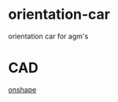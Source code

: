 # orientation-car
orientation car for agm's

# CAD
[onshape](https://cad.onshape.com/documents/561ddaa0416de8a373b4b58d/w/4c3ed6cf96175a68d68c74b1/e/2b582ddb692d771794529669?renderMode=0&uiState=66e14ce9b5f4d944f819a9cf)
